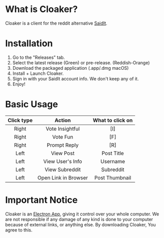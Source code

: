 # What is Cloaker?

Cloaker is a client for the reddit alternative [SaidIt](https://saidit.net).

# Installation

1. Go to the "Releases" tab.
2. Select the latest release (Green) or pre-release. (Reddish-Orange)
3. Download the packaged application (.app/.dmg macOS)
4. Install + Launch Cloaker.
5. Sign in with your SaidIt account info. We don't keep any of it.
6. Enjoy!

# Basic Usage

| Click type |        Action        | What to click on |
|:----------:|:--------------------:|:----------------:|
|    Right   |    Vote Insightful   |        [I]       |
|    Right   |       Vote Fun       |        [F]       |
|    Right   |     Prompt Reply     |        [R]       |
|    Left    |       View Post      |    Post Title    |
|    Left    |   View User's Info   |     Username     |
|    Left    |    View Subreddit    |     Subreddit    |
|    Left    | Open Link in Browser |  Post Thumbnail  |

# Important Notice

Cloaker is an [Electron App](https://electronjs.org), giving it control over your whole computer. We are not responsible if any damage of any kind is done to your computer because of external links, or anything else. By downloading Cloaker, You agree to this.